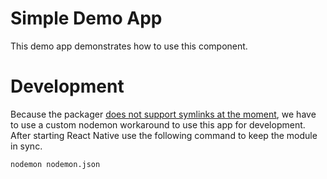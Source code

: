 # Simple Demo App

This demo app demonstrates how to use this component.

# Development

Because the packager [does not support symlinks at the moment](https://github.com/facebook/react-native/issues/637), we have to use a custom nodemon workaround to use this app for development. After starting React Native use the following command to keep the module in sync.

`nodemon nodemon.json`
